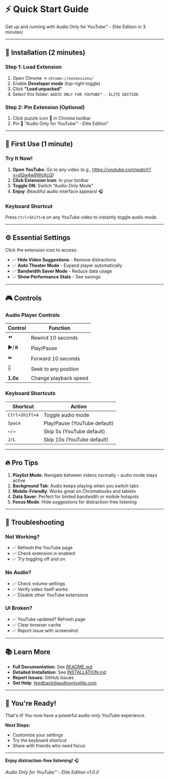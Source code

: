 # ⚡ Quick Start Guide

Get up and running with Audio Only for YouTube™ - Elite Edition in 3 minutes!

---

## 🎯 Installation (2 minutes)

### Step 1: Load Extension
1. Open Chrome → `chrome://extensions/`
2. Enable **Developer mode** (top-right toggle)
3. Click **"Load unpacked"**
4. Select this folder: `AUDIO ONLY FOR YOUTUBE™ - ELITE EDITION`

### Step 2: Pin Extension (Optional)
1. Click puzzle icon 🧩 in Chrome toolbar
2. Pin 📌 "Audio Only for YouTube™ - Elite Edition"

---

## 🎵 First Use (1 minute)

### Try It Now!

1. **Open YouTube**: Go to any video (e.g., https://youtube.com/watch?v=dQw4w9WgXcQ)
2. **Click Extension Icon**: In your toolbar
3. **Toggle ON**: Switch "Audio-Only Mode"
4. **Enjoy**: Beautiful audio interface appears! 🎧

### Keyboard Shortcut

Press `Ctrl+Shift+A` on any YouTube video to instantly toggle audio mode.

---

## ⚙️ Essential Settings

Click the extension icon to access:

- ✅ **Hide Video Suggestions** - Remove distractions
- ✅ **Auto Theater Mode** - Expand player automatically  
- ✅ **Bandwidth Saver Mode** - Reduce data usage
- ✅ **Show Performance Stats** - See savings

---

## 🎮 Controls

### Audio Player Controls

| Control | Function |
|---------|----------|
| ⏪ | Rewind 10 seconds |
| ▶️/⏸️ | Play/Pause |
| ⏩ | Forward 10 seconds |
| 🎚️ | Seek to any position |
| **1.0x** | Change playback speed |

### Keyboard Shortcuts

| Shortcut | Action |
|----------|--------|
| `Ctrl+Shift+A` | Toggle audio mode |
| `Space` | Play/Pause (YouTube default) |
| `←/→` | Skip 5s (YouTube default) |
| `J/L` | Skip 10s (YouTube default) |

---

## 🔥 Pro Tips

1. **Playlist Mode**: Navigate between videos normally - audio mode stays active
2. **Background Tab**: Audio keeps playing when you switch tabs
3. **Mobile-Friendly**: Works great on Chromebooks and tablets
4. **Data Saver**: Perfect for limited bandwidth or mobile hotspots
5. **Focus Mode**: Hide suggestions for distraction-free listening

---

## 🐛 Troubleshooting

### Not Working?
- ✅ Refresh the YouTube page
- ✅ Check extension is enabled
- ✅ Try toggling off and on

### No Audio?
- ✅ Check volume settings
- ✅ Verify video itself works
- ✅ Disable other YouTube extensions

### UI Broken?
- ✅ YouTube updated? Refresh page
- ✅ Clear browser cache
- ✅ Report issue with screenshot

---

## 📚 Learn More

- **Full Documentation**: See [README.md](README.md)
- **Detailed Installation**: See [INSTALLATION.md](INSTALLATION.md)
- **Report Issues**: GitHub Issues
- **Get Help**: feedback@audioonlyelite.com

---

## 🎉 You're Ready!

That's it! You now have a powerful audio-only YouTube experience.

**Next Steps:**
- Customize your settings
- Try the keyboard shortcut
- Share with friends who need focus

---

**Enjoy distraction-free listening!** 🎧

*Audio Only for YouTube™ - Elite Edition v1.0.0*
